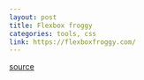 ```yaml
---
layout: post
title: Flexbox froggy
categories: tools, css
link: https://flexboxfroggy.com/
---
```



[source](https://flexboxfroggy.com/)
